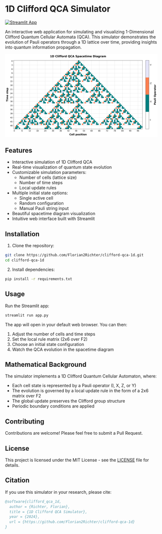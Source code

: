 # 1D Clifford QCA Simulator

[![Streamlit App](https://static.streamlit.io/badges/streamlit_badge_black_white.svg)](https://your-app-url-here)

An interactive web application for simulating and visualizing 1-Dimensional Clifford Quantum Cellular Automata (QCA). This simulator demonstrates the evolution of Pauli operators through a 1D lattice over time, providing insights into quantum information propagation.

![Streamlit App Screenshot](docs/images/app_screenshot.png)

## Features

- Interactive simulation of 1D Clifford QCA
- Real-time visualization of quantum state evolution
- Customizable simulation parameters:
  - Number of cells (lattice size)
  - Number of time steps
  - Local update rules
- Multiple initial state options:
  - Single active cell
  - Random configuration
  - Manual Pauli string input
- Beautiful spacetime diagram visualization
- Intuitive web interface built with Streamlit

## Installation

1. Clone the repository:
```bash
git clone https://github.com/Florian2Richter/clifford-qca-1d.git
cd clifford-qca-1d
```

2. Install dependencies:
```bash
pip install -r requirements.txt
```

## Usage

Run the Streamlit app:
```bash
streamlit run app.py
```

The app will open in your default web browser. You can then:
1. Adjust the number of cells and time steps
2. Set the local rule matrix (2x6 over F2)
3. Choose an initial state configuration
4. Watch the QCA evolution in the spacetime diagram

## Mathematical Background

The simulator implements a 1D Clifford Quantum Cellular Automaton, where:
- Each cell state is represented by a Pauli operator (I, X, Z, or Y)
- The evolution is governed by a local update rule in the form of a 2x6 matrix over F2
- The global update preserves the Clifford group structure
- Periodic boundary conditions are applied

## Contributing

Contributions are welcome! Please feel free to submit a Pull Request.

## License

This project is licensed under the MIT License - see the [LICENSE](LICENSE) file for details.

## Citation

If you use this simulator in your research, please cite:
```bibtex
@software{clifford_qca_1d,
  author = {Richter, Florian},
  title = {1D Clifford QCA Simulator},
  year = {2024},
  url = {https://github.com/Florian2Richter/clifford-qca-1d}
}
```
